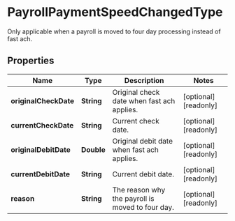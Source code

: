 

# PayrollPaymentSpeedChangedType

Only applicable when a payroll is moved to four day processing instead of fast ach.

## Properties

| Name | Type | Description | Notes |
|------------ | ------------- | ------------- | -------------|
|**originalCheckDate** | **String** | Original check date when fast ach applies. |  [optional] [readonly] |
|**currentCheckDate** | **String** | Current check date. |  [optional] [readonly] |
|**originalDebitDate** | **Double** | Original debit date when fast ach applies. |  [optional] [readonly] |
|**currentDebitDate** | **String** | Current debit date. |  [optional] [readonly] |
|**reason** | **String** | The reason why the payroll is moved to four day. |  [optional] [readonly] |



